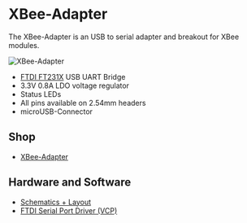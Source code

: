 # XBee-Adapter
The XBee-Adapter is an USB to serial adapter and breakout for XBee modules.

![XBee-Adapter](https://github.com/watterott/XBee-Adapter/raw/master/hardware/XBee-Adapter_v10.jpg)

* [FTDI FT231X](http://www.ftdichip.com/Products/ICs/FT231X.html) USB UART Bridge
* 3.3V 0.8A LDO voltage regulator
* Status LEDs
* All pins available on 2.54mm headers
* microUSB-Connector


## Shop
* [XBee-Adapter](http://www.watterott.com/en/USB-Xbee-Adapter)


## Hardware and Software
* [Schematics + Layout](https://github.com/watterott/XBee-Adapter/tree/master/hardware)
* [FTDI Serial Port Driver (VCP)](http://www.ftdichip.com/Drivers/VCP.htm)
